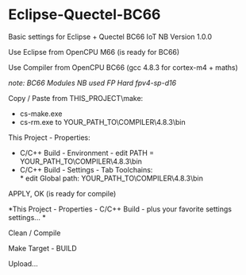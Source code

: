 # Eclipse-Quectel-BC66
Basic settings for Eclipse + Quectel BC66 IoT NB
Version 1.0.0


Use Eclipse from OpenCPU M66 (is ready for BC66)

Use Compiler from OpenCPU BC66 (gcc 4.8.3 for cortex-m4 + maths)

*note: BC66 Modules NB used FP Hard fpv4-sp-d16*

Copy / Paste from THIS_PROJECT\make: 
* cs-make.exe
* cs-rm.exe
to YOUR_PATH_TO\COMPILER\4.8.3\bin
        
This Project - Properties:
* C/C++ Build - Environment - edit PATH = YOUR_PATH_TO\COMPILER\4.8.3\bin 
* C/C++ Build - Settings - Tab Toolchains:   
        * edit Global path: YOUR_PATH_TO\COMPILER\4.8.3\bin   
    
APPLY, OK  (is ready for compile)     
    
*This Project - Properties - C/C++ Build - plus your favorite settings settings... *
   
    
Clean / Compile  

Make Target - BUILD

Upload...
